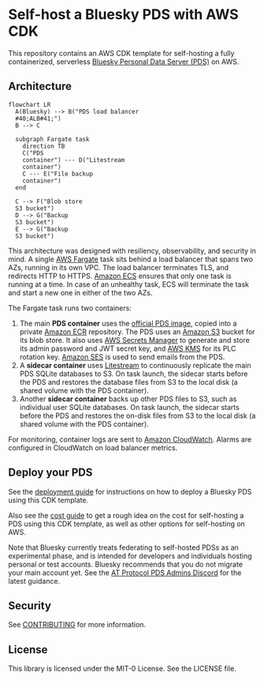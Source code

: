 # Self-host a Bluesky PDS with AWS CDK

This repository contains an AWS CDK template for self-hosting a fully containerized, serverless
[Bluesky Personal Data Server (PDS)](https://atproto.com/guides/self-hosting) on AWS.

## Architecture

```mermaid
flowchart LR
  A(Bluesky) --> B("PDS load balancer
  #40;ALB#41;")
  B --> C

  subgraph Fargate task
    direction TB
    C("PDS
    container") --- D("Litestream
    container")
    C --- E("File backup
    container")
  end

  C --> F("Blob store
  S3 bucket")
  D --> G("Backup
  S3 bucket")
  E --> G("Backup
  S3 bucket")
```

This architecture was designed with resiliency, observability, and security in mind.
A single [AWS Fargate](https://aws.amazon.com/fargate/) task sits behind a load balancer
that spans two AZs, running in its own VPC.
The load balancer terminates TLS, and redirects HTTP to HTTPS.
[Amazon ECS](https://aws.amazon.com/ecs/) ensures that only one task
is running at a time. In case of an unhealthy task, ECS will terminate the task and
start a new one in either of the two AZs.

The Fargate task runs two containers:
1. The main **PDS container** uses the
[official PDS image](https://github.com/bluesky-social/pds/pkgs/container/pds),
copied into a private [Amazon ECR](https://aws.amazon.com/ecr/) repository.
The PDS uses an [Amazon S3](https://aws.amazon.com/s3/) bucket for its blob store.
It also uses [AWS Secrets Manager](https://aws.amazon.com/secrets-manager/)
to generate and store its admin password and JWT secret key,
and [AWS KMS](https://aws.amazon.com/kms/) for its PLC rotation key.
[Amazon SES](https://aws.amazon.com/ses/) is used to send emails from the PDS.
2. A **sidecar container** uses [Litestream](https://litestream.io/)
to continuously replicate the main PDS SQLite databases to S3.
On task launch, the sidecar starts before the PDS and restores the database files
from S3 to the local disk (a shared volume with the PDS container).
3. Another **sidecar container** backs up other PDS files to S3, such as individual user
SQLite databases.
On task launch, the sidecar starts before the PDS and restores the on-disk files
from S3 to the local disk (a shared volume with the PDS container).

For monitoring, container logs are sent to [Amazon CloudWatch](https://aws.amazon.com/cloudwatch/).
Alarms are configured in CloudWatch on load balancer metrics.

## Deploy your PDS

See the [deployment guide](guides/DEPLOY.md) for instructions on how to deploy a Bluesky PDS using this CDK template.

Also see the [cost guide](guides/COST.md) to get a rough idea on the cost for self-hosting a PDS using this CDK template,
as well as other options for self-hosting on AWS.

Note that Bluesky currently treats federating to self-hosted PDSs as an experimental phase,
and is intended for developers and individuals hosting personal or test accounts.
Bluesky recommends that you do not migrate your main account yet.
See the [AT Protocol PDS Admins Discord](https://discord.gg/e7hpHxRfBP) for the latest guidance.

## Security

See [CONTRIBUTING](CONTRIBUTING.md#security-issue-notifications) for more information.

## License

This library is licensed under the MIT-0 License. See the LICENSE file.
